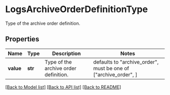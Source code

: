 # LogsArchiveOrderDefinitionType

Type of the archive order definition.
## Properties
Name | Type | Description | Notes
------------ | ------------- | ------------- | -------------
**value** | **str** | Type of the archive order definition. | defaults to "archive_order",  must be one of ["archive_order", ]

[[Back to Model list]](README.md#documentation-for-models) [[Back to API list]](README.md#documentation-for-api-endpoints) [[Back to README]](README.md)


